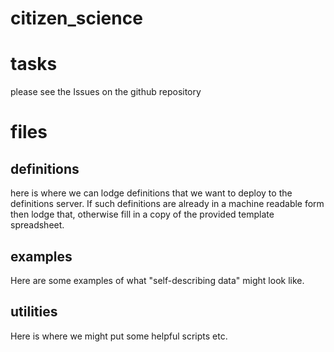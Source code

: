 # citizen_science

# tasks
please see the Issues on the github repository

# files

## definitions
here is where we can lodge definitions that we want to deploy to the definitions server.  If such definitions are already in a machine readable form then lodge that, otherwise fill in a copy of the provided template spreadsheet.

## examples
Here are some examples of what "self-describing data" might look like.

## utilities
Here is where we might put some helpful scripts etc. 
